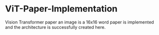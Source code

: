 # ViT-Paper-Implementation
Vision Transformer paper an image is a 16x16 word paper is implemented and the architecture is successfully created here.
